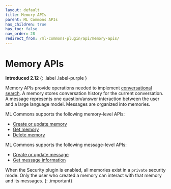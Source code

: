 ```yaml
---
layout: default
title: Memory APIs
parent: ML Commons APIs
has_children: true
has_toc: false
nav_order: 28
redirect_from: /ml-commons-plugin/api/memory-apis/
---
```


# Memory APIs
**Introduced 2.12**
{: .label .label-purple }

Memory APIs provide operations needed to implement [conversational search]({{site.url}}{{site.baseurl}}/search-plugins/conversational-search/). A memory stores conversation history for the current conversation. A message represents one question/answer interaction between the user and a large language model. Messages are organized into memories.

ML Commons supports the following memory-level APIs:

- [Create or update memory]({{site.url}}{{site.baseurl}}/ml-commons-plugin/api/memory-apis/create-memory/)
- [Get memory]({{site.url}}{{site.baseurl}}/ml-commons-plugin/api/memory-apis/get-memory/)
- [Delete memory]({{site.url}}{{site.baseurl}}/ml-commons-plugin/api/memory-apis/delete-memory/)

ML Commons supports the following message-level APIs:

- [Create or update message]({{site.url}}{{site.baseurl}}/ml-commons-plugin/api/memory-apis/create-message/)
- [Get message information]({{site.url}}{{site.baseurl}}/ml-commons-plugin/api/memory-apis/get-message/)

When the Security plugin is enabled, all memories exist in a `private` security mode. Only the user who created a memory can interact with that memory and its messages.
{: .important}